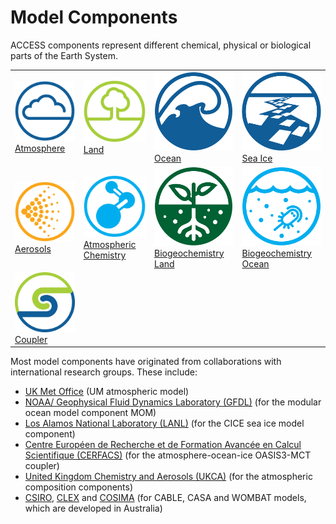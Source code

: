 # Model Components

ACCESS components represent different chemical, physical or biological parts of the Earth System.

<table class="center">
  <tr>
      <td class="logo_cell"><a href="atmosphere" title="Atmosphere"><img class="logo_component" src="../../assets/component-logos/components-without-titles/ACCESS icon ATMOSPHERE.png" alt="Atmosphere"><br>Atmosphere</a></td>
      <td class="logo_cell"><a href="land" title="Land"><img class="logo_component" src="../../assets/component-logos/components-without-titles/ACCESS icon LAND SURFACE.png" alt="Land"
      ><br>Land</a></td>
      <td class="logo_cell"><a href="ocean" title="Ocean"><img class="logo_component" src="../../assets/component-logos/components-without-titles/ACCESS icon OCEAN.png"  alt="Ocean"><br>Ocean</a></td>
      <td class="logo_cell"><a href="sea-ice" title="Sea Ice"><img class="logo_component"src="../../assets/component-logos/components-without-titles/ACCESS icon SEA ICE.png" alt="Sea Ice"><br>Sea Ice</a></td>
   </tr>
   <tr>
      <td class="logo_cell"><a href="aerosols_atmospheric_chemistry" title="Aerosols"><img class="logo_component"src="../../assets/component-logos/components-without-titles/ACCESS icon AEROSOLS.png" alt="Aerosols"><br>Aerosols</a></td>
      <td class="logo_cell"><a href="aerosols_atmospheric_chemistry" title="Atmospheric Chemistry"><img class="logo_component" src="../../assets/component-logos/components-without-titles/ACCESS icon ATMOSPHERIC CHEMISTRY.png" alt="Chemistry-Atmosphere"><br>Atmospheric Chemistry</a></td>
      <td class="logo_cell"><a href="bgc_land" title="Biogeochemistry-Land"><img class="logo_component"src="../../assets/component-logos/components-without-titles/ACCESS icon BGC LAND.png" alt="Biogeochemistry-Land"><br>Biogeochemistry Land</a></td>
      <td class="logo_cell"><a href="bgc_ocean" title="Biogeochemistry-Ocean"><img class="logo_component"src="../../assets/component-logos/components-without-titles/ACCESS icon BGC OCEAN.png" alt="Biogeochemistry-Ocean"><br>Biogeochemistry Ocean</a></td>
   </tr>
   <tr>
      <td class="logo_cell"><a href="coupler" title="Coupler"><img class="logo_component"src="../../assets/component-logos/components-without-titles/ACCESS icon COUPLER.png" alt="Coupler"><br>Coupler</a></td>
    </tr>
</table>


Most model components have originated from collaborations with international research groups. These include:

- [UK Met Office][met-office-web] (UM atmospheric model)
- [NOAA/ Geophysical Fluid Dynamics Laboratory (GFDL)][noaa-gfdl-web] (for the modular ocean model component MOM)
- [Los Alamos National Laboratory (LANL)][lanl-web] (for the CICE sea ice model component)
- [Centre Européen de Recherche et de Formation Avancée en Calcul Scientifique (CERFACS)][cerfacs-web] (for the atmosphere-ocean-ice OASIS3-MCT coupler)
- [United Kingdom Chemistry and Aerosols (UKCA)][ukca-web] (for the atmospheric composition components)
- [CSIRO][csiro-web], [CLEX][clex-web] and [COSIMA][cosima-web] (for CABLE, CASA and WOMBAT models, which are developed in Australia)

[met-office-web]: https://www.metoffice.gov.uk/
[noaa-gfdl-web]: https://www.gfdl.noaa.gov/
[lanl-web]: https://www.lanl.gov/
[cerfacs-web]: https://cerfacs.fr/en/
[ukca-web]: https://www.ukca.ac.uk/
[csiro-web]: https://www.csiro.au/
[clex-web]: https://www.climateextremes.org.au/
[cosima-web]: http://www.cosima.org.au/

